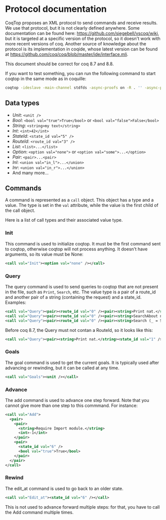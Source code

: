 Protocol documentation
======================

CoqTop proposes an XML protocol to send commands and receive results.  We use
that protocol, but it is not clearly defined anywhere.  Some documentation can
be found here: https://github.com/siegebell/vscoq/wiki, but it is targeted
at a specific version of the protocol, so it doesn't work with more recent
versions of coq.  Another source of knowledge about the protocol is its
implementation in coqide, whose latest version can be found at
https://github.com/coq/coq/blob/master/ide/interface.mli.

This document should be correct for coq 8.7 and 8.8.

If you want to test something, you can run the following command to start coqtop
in the same mode as in coquille:

```bash
coqtop -ideslave -main-channel stdfds -async-proofs on -R . '' -async-proofs-tactic-error-resilience off
```

Data types
----------

* _Unit_: `<unit />`
* _Bool_: `<bool val="true">True</bool>` or `<bool val="false">False</bool>`
* _String_: `<string>my text</string>`
* _Int_: `<int>42</int>`
* _StateId_: `<state_id val="5" />`
* _RouteId_: `<route_id val="3" />`
* _List_: `<list>...</list>`
* _Option_: `<option val="none">` or `<option val="some">...</option>`
* _Pair_: `<pair>...<pair>`
* _Inl_: `<union val="in_l">...</union>`
* _Inr_: `<union val="in_r">...</union>`
* And many more...

Commands
--------

A command is represented as a `call` object. This object has a type and a value.
The type is set in the `val` attribute, while the value is the first child of
the call object.

Here is a list of call types and their associated value type.

### Init

This command is used to initialize coqtop. It must be the first command sent
to coqtop, otherwise coqtop will not process anything. It doesn't have arguments,
so its value must be None:

```xml
<call val="Init"><option val="none" /></call>
```

### Query

The query command is used to send queries to coqtop that are not present in
the file, such as `Print`, `Search`, etc.  The value type is a pair of a route\_id
and another pair of a string (containing the request) and a state\_id. Examples:

```xml
<call val="Query"><pair><route_id val="0" /><pair><string>Print nat.</string><state_id val="1" /></pair></pair></call>
<call val="Query"><pair><route_id val="0" /><pair><string>SearchAbout nat.</string><state_id val="1" /></pair></pair></call>
<call val="Query"><pair><route_id val="0" /><pair><string>Search (_ = S _).</string><state_id val="1" /></pair></pair></call>
```

Before coq 8.7, the Query must not contan a RouteId, so it looks like this:
```xml
<call val="Query"><pair><string>Print nat.</string><state_id val="1" /></pair></call>
```

### Goals

The goal command is used to get the current goals. It is typically used after
advancing or rewinding, but it can be called at any time.

```xml
<call val="Goals"><unit /></call>
```

### Advance

The add command is used to advance one step forward.  Note that you cannot give
more than one step to this commmand. For instance:

```xml
<call val="Add">
  <pair>
    <pair>
      <string>Require Import module.</string>
      <int>-1</int>
    </pair>
    <pair>
      <state_id val="6" />
      <bool val="true">True</bool>
    </pair>
  </pair>
</call>
```

### Rewind

The edit_at command is used to go back to an older state.

```xml
<call val="Edit_at"><state_id val="6" /></call>
```

This is not used to advance forward multiple steps: for that, you have to call
the Add command multiple times.

